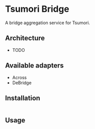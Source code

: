 # Tsumori Bridge

A bridge aggregation service for Tsumori.

## Architecture

- TODO

## Available adapters

- Across
- DeBridge

## Installation

```sh
```

## Usage

```sh
```
